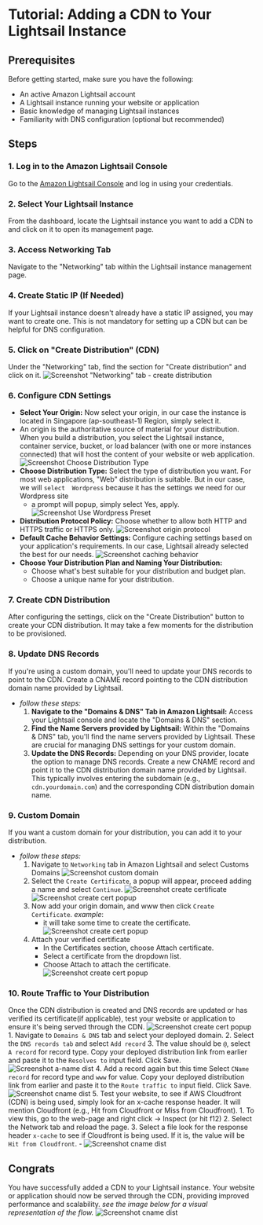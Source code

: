 # Tutorial: Adding a CDN to Your Lightsail Instance

## Prerequisites

Before getting started, make sure you have the following:

- An active Amazon Lightsail account
- A Lightsail instance running your website or application
- Basic knowledge of managing Lightsail instances
- Familiarity with DNS configuration (optional but recommended)

## Steps

### 1. Log in to the Amazon Lightsail Console

Go to the [Amazon Lightsail Console](https://lightsail.aws.amazon.com/ls/webapp/home/instances) and log in using your credentials.

### 2. Select Your Lightsail Instance

From the dashboard, locate the Lightsail instance you want to add a CDN to and click on it to open its management page.

### 3. Access Networking Tab

Navigate to the "Networking" tab within the Lightsail instance management page.

### 4. Create Static IP (If Needed)

If your Lightsail instance doesn't already have a static IP assigned, you may want to create one. This is not mandatory for setting up a CDN but can be helpful for DNS configuration.

### 5. Click on "Create Distribution" (CDN)

Under the "Networking" tab, find the section for "Create distribution" and click on it.
![Screenshot "Networking" tab - create distribution](./img/networking-tab.png)
### 6. Configure CDN Settings

- **Select Your Origin:** Now select your origin, in our case the instance is located in Singapore (ap-southeast-1) Region, simply select it.
- An origin is the authoritative source of material for your distribution. When you build a distribution, you select the Lightsail instance, container service, bucket, or load balancer (with one or more instances connected) that will host the content of your website or web application.
![Screenshot Choose Distribution Type](./img/select-origin.png)
- **Choose Distribution Type:** Select the type of distribution you want. For most web applications, "Web" distribution is suitable. But in our case, we will `select 
Wordpress` because it has the settings we need for our Wordpress site
    - a prompt will popup, simply select Yes, apply.
![Screenshot Use Wordpress Preset](./img/use-wordpress-preset.png)
- **Distribution Protocol Policy:** Choose whether to allow both HTTP and HTTPS traffic or HTTPS only.
![Screenshot origin protocol](./img/origin-protocol.png)
- **Default Cache Behavior Settings:** Configure caching settings based on your application's requirements. In our case, Lightsail already selected the best for our needs.
![Screenshot caching behavior](./img/caching-behavior.png)
- **Choose Your Distribution Plan and Naming Your Distribution:** 
    - Choose what's best suitable for your distribution and budget plan. 
    - Choose a unique name for your distribution.

### 7. Create CDN Distribution

After configuring the settings, click on the "Create Distribution" button to create your CDN distribution. It may take a few moments for the distribution to be provisioned.

### 8. Update DNS Records
If you're using a custom domain, you'll need to update your DNS records to point to the CDN. Create a CNAME record pointing to the CDN distribution domain name provided by Lightsail.
- *follow these steps:*
    1. **Navigate to the "Domains & DNS" Tab in Amazon Lightsail:** Access your Lightsail console and locate the "Domains & DNS" section.
    2. **Find the Name Servers provided by Lightsail:** Within the "Domains & DNS" tab, you'll find the name servers provided by Lightsail. These are crucial for managing DNS settings for your custom domain.
    3. **Update the DNS Records:** Depending on your DNS provider, locate the option to manage DNS records. Create a new CNAME record and point it to the CDN distribution domain name provided by Lightsail. This typically involves entering the subdomain (e.g., `cdn.yourdomain.com`) and the corresponding CDN distribution domain name.

### 9. Custom Domain
If you want a custom domain for your distribution, you can add it to your distribution. 
- *follow these steps:*
    1. Navigate to `Networking` tab in Amazon Lightsail and select Customs Domains
    ![Screenshot custom domain](./img/custom-domain.png)
    2. Select the `Create Certificate`, a popup will appear, proceed adding a name and select `Continue`.
    ![Screenshot create certificate](./img/create-certificate.png)
    ![Screenshot create cert popup](./img/create-cert-popup.png)
    3. Now add your origin domain, and www then click `Create Certificate`. *example*:
        - it will take some time to create the certificate. 
    ![Screenshot create cert popup](./img/create-cert-domain.png)
    4. Attach your verified certificate
        - In the Certificates section, choose Attach certificate.
        - Select a certificate from the dropdown list.
        - Choose Attach to attach the certificate.
    ![Screenshot create cert popup](./img/attach-cert.png)

### 10. Route Traffic to Your Distribution
Once the CDN distribution is created and DNS records are updated or has verified its certificate(if applicable), test your website or application to ensure it's being served through the CDN.
![Screenshot create cert popup](./img/your-distribution.png)
    1. Navigate to `Domains & DNS` tab and select your deployed domain.
    2. Select the `DNS records tab` and select `Add record`
    3. The value should be `@`, select `A record` for record type. Copy your deployed distribution link from earlier and paste it to the `Resolves to` input field. Click Save.
![Screenshot a-name dist](./img/a-name-distribution.png)
    4. Add a record again but this time Select `CName record` for record type and `www` for value. Copy your deployed distribution link from earlier and paste it to the `Route traffic to` input field. Click Save.
![Screenshot cname dist](./img/c-name-distribution.png)
    5. Test your website, to see if AWS Cloudfront (CDN) is being used, simply look for an x-cache response header. It will mention Cloudfront (e.g., Hit from Cloudfront or Miss from Cloudfront). 
        1. To view this, go to the web-page and right click -> Inspect (or hit f12)
        2. Select the Network tab and reload the page. 
        3. Select a file look for the response header `x-cache` to see if Cloudfront is being used. If it is, the value will be `Hit from Cloudfront`.
        - ![Screenshot cname dist](./img/test-cloudfront.png)

## Congrats
You have successfully added a CDN to your Lightsail instance. Your website or application should now be served through the CDN, providing improved performance and scalability.
*see the image below for a visual representation of the flow.*
![Screenshot cname dist](./img/lightsail-flow.png)

